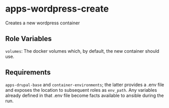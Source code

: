 apps-wordpress-create
=========

Creates a new wordpress container

Role Variables
--------------

`volumes`: The docker volumes which, by default, the new container should use.

Requirements
-----------
`apps-drupal-base` and `container-environments`; the latter provides a .env file and exposes the location to subsequent roles as `env_path`. Any variables already defined in that .env file become facts available to ansible during the run.

